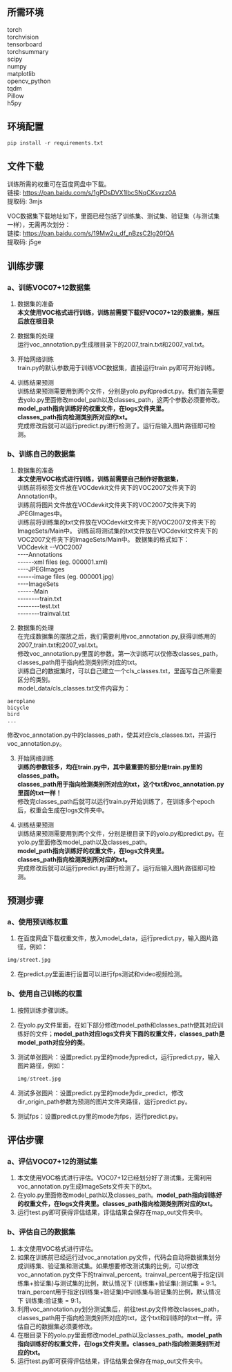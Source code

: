 ## 所需环境
torch  
torchvision  
tensorboard  
torchsummary  
scipy  
numpy  
matplotlib  
opencv_python  
tqdm  
Pillow  
h5py

## 环境配置
```python
pip install -r requirements.txt
```

## 文件下载
训练所需的权重可在百度网盘中下载。  
链接: https://pan.baidu.com/s/1gPDsDVX1lbcSNqCKsvzz0A   
提取码: 3mjs   

VOC数据集下载地址如下，里面已经包括了训练集、测试集、验证集（与测试集一样），无需再次划分：  
链接: https://pan.baidu.com/s/19Mw2u_df_nBzsC2lg20fQA    
提取码: j5ge   

## 训练步骤
### a、训练VOC07+12数据集
1. 数据集的准备   
**本文使用VOC格式进行训练，训练前需要下载好VOC07+12的数据集，解压后放在根目录**  

2. 数据集的处理   
运行voc_annotation.py生成根目录下的2007_train.txt和2007_val.txt。   

3. 开始网络训练   
train.py的默认参数用于训练VOC数据集，直接运行train.py即可开始训练。   

4. 训练结果预测   
训练结果预测需要用到两个文件，分别是yolo.py和predict.py。我们首先需要去yolo.py里面修改model_path以及classes_path，这两个参数必须要修改。   
**model_path指向训练好的权重文件，在logs文件夹里。   
classes_path指向检测类别所对应的txt。**   
完成修改后就可以运行predict.py进行检测了。运行后输入图片路径即可检测。   

### b、训练自己的数据集
1. 数据集的准备  
**本文使用VOC格式进行训练，训练前需要自己制作好数据集，**    
训练前将标签文件放在VOCdevkit文件夹下的VOC2007文件夹下的Annotation中。   
训练前将图片文件放在VOCdevkit文件夹下的VOC2007文件夹下的JPEGImages中。   
训练前将训练集的txt文件放在VOCdevkit文件夹下的VOC2007文件夹下的ImageSets/Main中。
训练前将测试集的txt文件放在VOCdevkit文件夹下的VOC2007文件夹下的ImageSets/Main中。
数据集的格式如下：  
VOCdevkit
--VOC2007  
----Annotations  
------xml files (eg. 000001.xml)  
----JPEGImages  
------image files (eg. 000001.jpg)  
----ImageSets  
------Main  
--------train.txt  
--------test.txt  
--------trainval.txt  

2. 数据集的处理  
在完成数据集的摆放之后，我们需要利用voc_annotation.py,获得训练用的2007_train.txt和2007_val.txt。   
修改voc_annotation.py里面的参数。第一次训练可以仅修改classes_path，classes_path用于指向检测类别所对应的txt。   
训练自己的数据集时，可以自己建立一个cls_classes.txt，里面写自己所需要区分的类别。   
model_data/cls_classes.txt文件内容为：      
```python
aeroplane
bicycle
bird
...
```
修改voc_annotation.py中的classes_path，使其对应cls_classes.txt，并运行voc_annotation.py。  

3. 开始网络训练  
**训练的参数较多，均在train.py中，其中最重要的部分是train.py里的classes_path。**  
**classes_path用于指向检测类别所对应的txt，这个txt和voc_annotation.py里面的txt一样！**  
修改完classes_path后就可以运行train.py开始训练了，在训练多个epoch后，权重会生成在logs文件夹中。  

4. 训练结果预测  
训练结果预测需要用到两个文件，分别是根目录下的yolo.py和predict.py。在yolo.py里面修改model_path以及classes_path。  
**model_path指向训练好的权重文件，在logs文件夹里。  
classes_path指向检测类别所对应的txt。**  
完成修改后就可以运行predict.py进行检测了。运行后输入图片路径即可检测。  

## 预测步骤
### a、使用预训练权重
1. 在百度网盘下载权重文件，放入model_data，运行predict.py，输入图片路径，例如：
```python
img/street.jpg
```
2. 在predict.py里面进行设置可以进行fps测试和video视频检测。  
### b、使用自己训练的权重
1. 按照训练步骤训练。  
2. 在yolo.py文件里面，在如下部分修改model_path和classes_path使其对应训练好的文件；**model_path对应logs文件夹下面的权重文件，classes_path是model_path对应分的类**。  

3. 测试单张图片：设置predict.py里的mode为predict，运行predict.py，输入图片路径，例如：
    ```python
    img/street.jpg
    ```
4. 测试多张图片：设置predict.py里的mode为dir_predict，修改dir_origin_path参数为预测的图片文件夹路径，运行predict.py。
5. 测试fps：设置predict.py里的mode为fps，运行predict.py。

## 评估步骤 
### a、评估VOC07+12的测试集
1. 本文使用VOC格式进行评估。VOC07+12已经划分好了测试集，无需利用voc_annotation.py生成ImageSets文件夹下的txt。
2. 在yolo.py里面修改model_path以及classes_path。**model_path指向训练好的权重文件，在logs文件夹里。classes_path指向检测类别所对应的txt。**  
3. 运行test.py即可获得评估结果，评估结果会保存在map_out文件夹中。

### b、评估自己的数据集
1. 本文使用VOC格式进行评估。  
2. 如果在训练前已经运行过voc_annotation.py文件，代码会自动将数据集划分成训练集、验证集和测试集。如果想要修改测试集的比例，可以修改voc_annotation.py文件下的trainval_percent。trainval_percent用于指定(训练集+验证集)与测试集的比例，默认情况下 (训练集+验证集):测试集 = 9:1。train_percent用于指定(训练集+验证集)中训练集与验证集的比例，默认情况下 训练集:验证集 = 9:1。
3. 利用voc_annotation.py划分测试集后，前往test.py文件修改classes_path，classes_path用于指向检测类别所对应的txt，这个txt和训练时的txt一样。评估自己的数据集必须要修改。
4. 在根目录下的yolo.py里面修改model_path以及classes_path。**model_path指向训练好的权重文件，在logs文件夹里。classes_path指向检测类别所对应的txt。**  
5. 运行test.py即可获得评估结果，评估结果会保存在map_out文件夹中。

